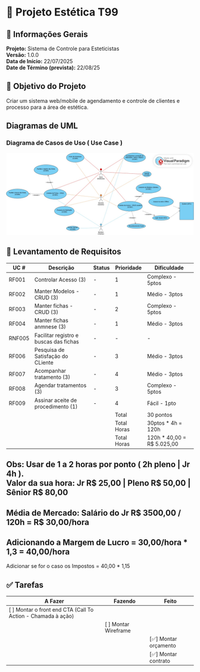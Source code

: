 #  🎯 Projeto Estética T99

## 📄 Informações Gerais

**Projeto:** Sistema de Controle para Esteticistas <br>
**Versão:** 1.0.0 <br>
**Data de Início:** 22/07/2025 <br>
**Date de Término (prevista):** 22/08/25

## 📌 Objetivo do Projeto

Criar um sistema web/mobile de agendamento e controle de clientes e processo para a área de estética.

## Diagramas de UML

### Diagrama de Casos de Uso ( Use Case )

![Diagrama de Caso de Uso](images/estetica_caso_de_uso.jpg)

## 📃 Levantamento de Requisitos

|UC # | Descrição | Status | Prioridade | Dificuldade |
|-----|-----------|--------|------------|-------------|
| RF001 | Controlar Acesso (3) | - | 1 | Complexo - 5ptos |
| RF002 | Manter Modelos - CRUD (3) | - | 1 | Médio  - 3ptos |
| RF003 | Manter fichas - CRUD (3) | - | 2 | Complexo  - 5ptos |
| RF004 | Manter fichas anmnese (3) | - | 1 | Médio  - 3ptos |
| RNF005 | Facilitar registro e buscas das fichas | - | - | - |
| RF006 | Pesquisa de Satisfação do CLiente | - | 3 | Médio  - 3ptos |
| RF007 | Acompanhar tratamento (3) | - | 4 | Médio  - 3ptos |
| RF008 | Agendar tratamentos (3) | - | 3 | Complexo  - 5ptos | 
| RF009 | Assinar aceite de procedimento (1) | - | 4 | Fácil - 1pto |
| | | | Total | 30 pontos |
| | | | Total Horas | 30ptos * 4h = 120h |
| | | | Total Horas | 120h * 40,00 = R$ 5.025,00 |

**Obs:** Usar de 1 a 2 horas por ponto ( 2h pleno | Jr 4h ). <br>
Valor da sua hora: Jr R$ 25,00 | Pleno R$ 50,00 | Sênior R$ 80,00
--
Média de Mercado: Salário do Jr R$ 3500,00 / 120h = R$ 30,00/hora
--
Adicionando a Margem de Lucro = 30,00/hora * 1,3 = 40,00/hora
--
Adicionar se for o caso os Impostos = 40,00 * 1,15

## ✅ Tarefas 

| A Fazer    | Fazendo              | Feito                  |
|------------|----------------------|------------------------|
| [ ] Montar o front end CTA (Call To Action - Chamada à ação) |  |  |
|            | [ ] Montar Wireframe |                        |
|            |                      |[✅] Montar orçamento  | 
|            |                      |[✅] Montar contrato   |


 

